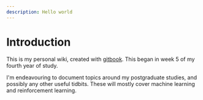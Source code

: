 ```yaml
---
description: Hello world
---
```


# Introduction

This is my personal wiki, created with [gitbook](https://www.gitbook.com). This began in week 5 of my fourth year of study.  


I'm endeavouring to document topics around my postgraduate studies, and possibly any other useful tidbits. These will mostly cover machine learning and reinforcement learning.



